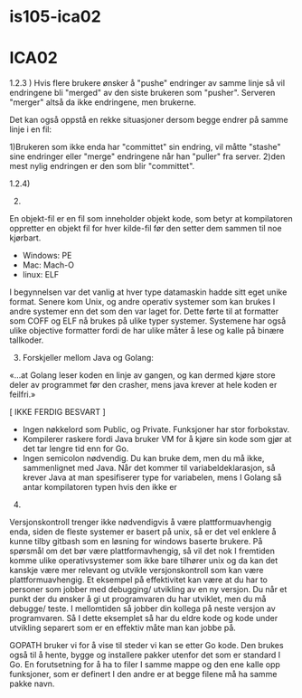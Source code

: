# is105-ica02
# ICA02





1.2.3 ) 
Hvis flere brukere ønsker å "pushe" endringer av samme linje så vil endringene bli "merged" av den siste brukeren 
som "pusher". Serveren "merger" altså da ikke endringene, men brukerne.

Det kan også oppstå en rekke situasjoner dersom begge endrer på samme linje i en fil:

1)Brukeren som ikke enda har "committet" sin endring, vil måtte "stashe" sine endringer eller "merge" endringene når
han "puller" fra server.
2)den mest nylig endringen er den som blir "committet".


1.2.4)

2)

En objekt-fil er en fil som inneholder objekt kode, som betyr at kompilatoren oppretter en objekt fil for hver kilde-fil før den setter dem sammen til noe kjørbart.

- Windows: PE
- Mac: Mach-O
- linux: ELF

I begynnelsen var det vanlig at hver type datamaskin hadde sitt eget unike format. Senere kom Unix, og andre operativ systemer som kan brukes I andre systemer enn det som den var laget for. Dette førte til at formatter som COFF og ELF nå brukes på ulike typer systemer. Systemene har også ulike objective formatter fordi de har ulike måter å lese og kalle på binære tallkoder.

3) Forskjeller mellom Java og Golang:

«…at Golang leser koden en linje av gangen, og kan dermed kjøre store deler av programmet før den crasher, mens java krever at hele koden er feilfri.» 

[ IKKE FERDIG BESVART  ]


-	Ingen nøkkelord som Public, og Private. Funksjoner  har stor forbokstav.
-	Kompilerer raskere fordi Java bruker VM for å kjøre sin kode som gjør at det tar lengre tid enn for Go.
-	Ingen semicolon nødvendig. Du kan bruke dem, men du må ikke, sammenlignet med Java.
Når det kommer til variabeldeklarasjon, så krever Java at man spesifiserer type for variabelen, mens I Golang så antar kompilatoren typen hvis den ikke er 

4)

Versjonskontroll trenger ikke nødvendigvis å være plattformuavhengig enda, siden de fleste systemer er basert på unix, så er det vel enklere å kunne tilby gitbash som en løsning for windows baserte brukere. 
På spørsmål om det bør være plattformavhengig, så vil det nok I fremtiden komme ulike operativsystemer som ikke bare tilhører unix og da kan det kanskje være mer relevant og utvikle versjonskontroll som kan være plattformuavhengig.
Et  eksempel på effektivitet  kan være at du har to personer som jobber med debugging/ utvikling av en ny versjon.
Du når et punkt der du ønsker å gi ut programvaren du har utviklet, men du må debugge/ teste. I mellomtiden så jobber din kollega på neste versjon av programvaren. Så I dette eksemplet så har du eldre kode og kode under utvikling separert som er en effektiv måte man kan jobbe på.

GOPATH bruker vi for å vise til steder vi kan se etter Go kode. Den brukes også til å hente, bygge og installere pakker utenfor det som er standard I Go. 
En forutsetning for å ha to filer I  samme mappe og den ene kalle opp funksjoner, som er definert I den andre er at begge filene må ha samme pakke navn.

